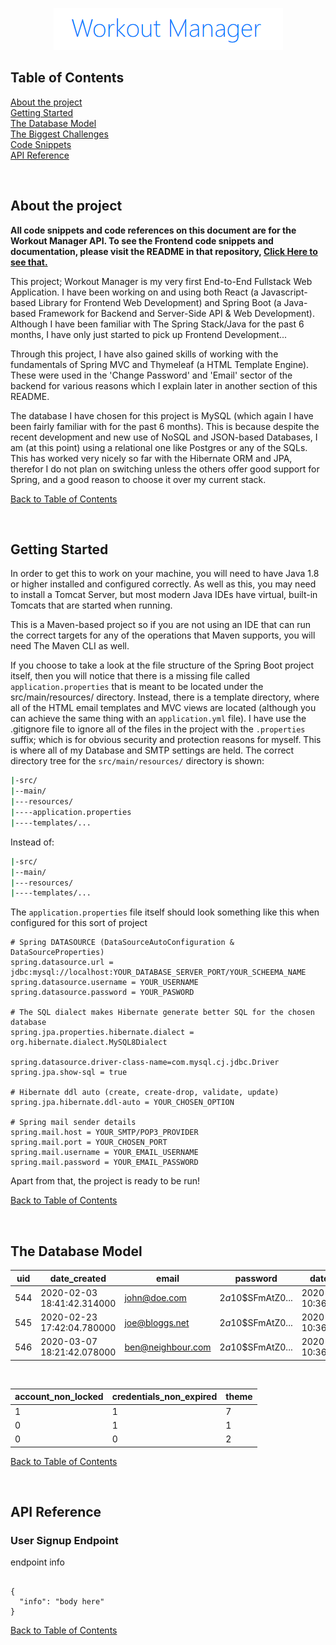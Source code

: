 <p align="center">
  <img src="/other/logo.png"  />
</p>



[//]: <> (##### TABLE OF CONTENTS #####)
[//]: <> (##### TABLE OF CONTENTS #####)

<div id="contents">

## Table of Contents

[ About the project ](#about)<br />
[ Getting Started ](#getting-started)<br />
[ The Database Model ](#database-model)<br />
[ The Biggest Challenges ](#biggest-challenges)<br />
[ Code Snippets ](#code-snippets)<br />
[ API Reference ](#api)<br />

<br />



[//]: <> (##### ABOUT SECTION #####)
[//]: <> (##### ABOUT SECTION #####)

<div id="about">

## About the project

<b>All code snippets and code references on this document are for the Workout Manager API. To see the Frontend code snippets and documentation, please visit the README in that repository, <a href="https://github.com/BenNeighbour/Workout-Manager-React/blob/master/README.md">Click Here to see that.</a></b>

This project; Workout Manager is my very first End-to-End Fullstack Web Application. I have been working on and using both React (a Javascript-based Library for Frontend Web Development) and Spring Boot (a Java-based Framework for Backend and Server-Side API & Web Development). Although I have been familiar with The Spring Stack/Java for the past 6 months, I have only just started to pick up Frontend Development...

Through this project, I have also gained skills of working with the fundamentals of Spring MVC and Thymeleaf (a HTML Template Engine). These were used in the 'Change Password' and 'Email' sector of the backend for various reasons which I explain later in another section of this README.

The database I have chosen for this project is MySQL (which again I have been fairly familiar with for the past 6 months). This is because despite the recent development and new use of NoSQL and JSON-based Databases, I am (at this point) using a relational one like Postgres or any of the SQLs. This has worked very nicely so far with the Hibernate ORM and JPA, therefor I do not plan on switching unless the others offer good support for Spring, and a good reason to choose it over my current stack.

[ Back to Table of Contents ](#contents)

<br />



[//]: <> (##### GETTING STARTED SECTION #####)
[//]: <> (##### GETTING STARTED SECTION #####)

<div id="getting-started">

## Getting Started

In order to get this to work on your machine, you will need to have Java 1.8 or higher installed and configured correctly. As well as this, you may need to install a Tomcat Server, but most modern Java IDEs have virtual, built-in Tomcats that are started when running.

This is a Maven-based project so if you are not using an IDE that can run the correct targets for any of the operations that Maven supports, you will need The Maven CLI as well.

If you choose to take a look at the file structure of the Spring Boot project itself, then you will notice that there is a missing file called ```application.properties``` that is meant to be located under the src/main/resources/ directory. Instead, there is a template directory, where all of the HTML email templates and MVC views are located (although you can achieve the same thing with an ```application.yml``` file). I have use the .gitignore file to ignore all of the files in the project with the ```.properties``` suffix; which is for obvious security and protection reasons for myself. This is where all of my Database and SMTP settings are held. The correct directory tree for the ```src/main/resources/``` directory is shown:

```bash
|-src/
|--main/
|---resources/
|----application.properties
|----templates/...
```
Instead of:

```bash
|-src/
|--main/
|---resources/
|----templates/...
```

The ```application.properties``` file itself should look something like this when configured for this sort of project

```properties
# Spring DATASOURCE (DataSourceAutoConfiguration & DataSourceProperties)
spring.datasource.url = jdbc:mysql://localhost:YOUR_DATABASE_SERVER_PORT/YOUR_SCHEEMA_NAME
spring.datasource.username = YOUR_USERNAME
spring.datasource.password = YOUR_PASWORD

# The SQL dialect makes Hibernate generate better SQL for the chosen database
spring.jpa.properties.hibernate.dialect = org.hibernate.dialect.MySQL8Dialect

spring.datasource.driver-class-name=com.mysql.cj.jdbc.Driver
spring.jpa.show-sql = true

# Hibernate ddl auto (create, create-drop, validate, update)
spring.jpa.hibernate.ddl-auto = YOUR_CHOSEN_OPTION

# Spring mail sender details
spring.mail.host = YOUR_SMTP/POP3_PROVIDER
spring.mail.port = YOUR_CHOSEN_PORT
spring.mail.username = YOUR_EMAIL_USERNAME
spring.mail.password = YOUR_EMAIL_PASSWORD
```

Apart from that, the project is ready to be run!

[ Back to Table of Contents ](#contents)

<br />



[//]: <> (##### DATABASE MODEL SECTION #####)
[//]: <> (##### DATABASE MODEL SECTION #####)

<div id="database-model">

## The Database Model

| uid | date_created | email | password | date_updated | username | account_enabled | account_non_expired |
|-----|--------------|-------|----------|--------------|----------|-----------------|---------------------|
|544|2020-02-03 18:41:42.314000|john@doe.com|$2a$10$SFmAtZ0...|2020-03-22 10:36:46.656000|JoeBloggs|1|1|
|545|2020-02-23 17:42:04.780000|joe@bloggs.net|$2a$10$SFmAtZ0...|2020-03-22 10:36:46.656000|JohnDoe99|1|1|
|546|2020-03-07 18:21:42.078000|ben@neighbour.com|$2a$10$SFmAtZ0...|2020-03-22 10:36:46.656000|ghdfjg|0|1|
<br />

| account_non_locked | credentials_non_expired | theme |
|--------------------|-------------------------|-------|
|1|1|7|
|0|1|1|
|0|0|2|

[ Back to Table of Contents ](#contents)

<br />



[//]: <> (##### API SECTION #####)
[//]: <> (##### API SECTION #####)
<div id="api">

## API Reference

### User Signup Endpoint
endpoint info

```json5

{
  "info": "body here"
}

```

[ Back to Table of Contents ](#contents)

<br />

